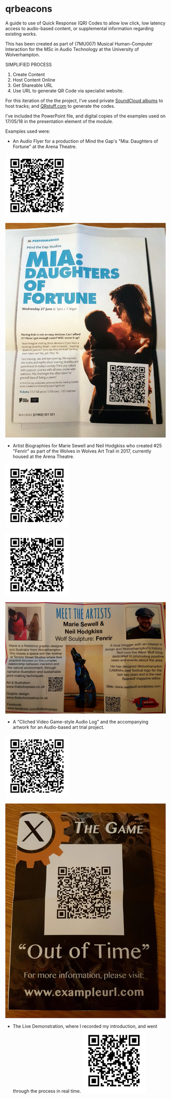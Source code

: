 # qrbeacons
A guide to use of Quick Response (QR) Codes to allow low click, low latency access to audio-based content, or supplemental information regarding existing works.

This has been created as part of (7MU007) Musical Human-Computer Interaction for the MSc in Audio Technology at the University of Wolverhampton.

SIMPLIFIED PROCESS
1) Create Content
2) Host Content Online
3) Get Shareable URL
4) Use URL to generate QR Code via specialist website.

For this iteration of the the project, I've used private [SoundCloud albums](https://soundcloud.com/user-374109182/sets/qr-code-resources) to host tracks; and [QRstuff.com](https://www.qrstuff.com/) to generate the codes.

I've included the PowerPoint file, and digital copies of the examples used on 17/05/18 in the presentation element of the module.

Examples used were:
- An Audio Flyer for a production of Mind the Gap's "Mia: Daughters of Fortune" at the Arena Theatre.

![QR Code in Isolation](https://github.com/jarnoldwlv/qrbeacons/blob/master/AUDIO%20FLYER%20QR%20CODE.png?raw=true)

![QR Code in Situ](https://github.com/jarnoldwlv/qrbeacons/blob/master/Audio%20Flyer%20Mia%20QR%20Beacon%20Example.jpg?raw=true)

- Artist Biographies for Marie Sewell and Neil Hodgkiss who created #25 "Fenrir" as part of the Wolves in Wolves Art Trail in 2017, currently housed at the Arena Theatre.

![QR Code in Isolation: Marie Sewell](https://github.com/jarnoldwlv/qrbeacons/blob/master/WIW%20Marie%20Sewell%20Code.png?raw=true)

![QR Code in Isolation: Neil Hodgkiss](https://github.com/jarnoldwlv/qrbeacons/blob/master/WIW%20Neil%20Hodgkiss%20Code.png?raw=true)

![QR Codes in Situ](https://github.com/jarnoldwlv/qrbeacons/blob/master/Meet%20the%20Artists%20QR%20Beacon%20Example.jpg?raw=true)

- A "Cliched Video Game-style Audio Log" and the accompanying artwork for an Audio-based art trial project.

![QR Code in Isolation](https://github.com/jarnoldwlv/qrbeacons/blob/master/VG%20LOG%20QR%20CODE.png?raw=true)

![QR Code in Situ](https://github.com/jarnoldwlv/qrbeacons/blob/master/Cliche%20VG%20Log%20QR%20Beacon.jpg?raw=true)

- The Live Demonstration, where I recorded my introduction, and went through the process in real time.
![QR Code](https://github.com/jarnoldwlv/qrbeacons/blob/master/Live%20Demo%20QR%20Code.png?raw=true)
